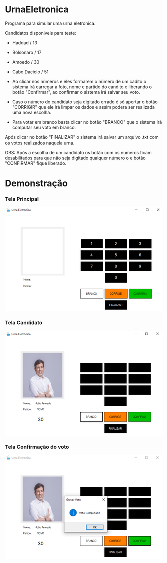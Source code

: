 # UrnaEletronica
 Programa para simular uma urna eletronica.
 
 Candidatos disponiveis para teste:
 - Haddad / 13
 - Bolsonaro / 17
 - Amoedo / 30
 - Cabo Daciolo / 51
 
 - Ao clicar nos números e eles formarem o número de um cadito o sistema irá carregar a foto, nome e partido do candito e liberando o botão "Confirmar", ao confirmar o sistema irá salvar seu voto.
 
 - Caso o número do candidato seja digitado errado é só apertar o botão "CORRIGIR" que ele irá limpar os dados e assim podera ser realizada uma nova escolha.
 
 - Para votar em branco basta clicar no botão "BRANCO" que o sistema irá computar seu voto em branco.
 
 Após clicar no botão "FINALIZAR" o sistema irá salvar um arquivo .txt com os votos realizados naquela urna.
 
 OBS: Após a escolha de um candidato os botão com os numeros ficam desabilitados para que não seja digitado qualquer número o e botão "CONFIRMAR" fique liberado.
 
# Demonstração

### Tela Principal

![](https://github.com/matheushlima/UrnaEletronica/blob/main/Imagens/TelaInicial.png)

### Tela Candidato

![](https://github.com/matheushlima/UrnaEletronica/blob/main/Imagens/CandidatoSelecionado.png)

### Tela Confirmação do voto

![](https://github.com/matheushlima/UrnaEletronica/blob/main/Imagens/ConfirmaVoto.png)
